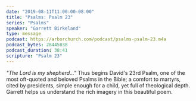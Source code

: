 ```yaml
---
date: "2019-08-11T11:00:00-08:00"
title: "Psalms: Psalm 23"
series: "Psalms"
speaker: "Garrett Birkeland"
type: message
podcast: https://arborchurch.com/podcast/psalms-psalm-23.m4a
podcast_bytes: 28445038
podcast_duration: 38:41
scripture: "Psalm 23"
---
```


*"The Lord is my shepherd..."* Thus begins David's 23rd Psalm, one of the most oft-quoted and beloved Psalms in the
Bible; a comfort to martyrs, cited by presidents, simple enough for a child, yet full of theological depth. Garrett
helps us understand the rich imagery in this beautiful poem.
